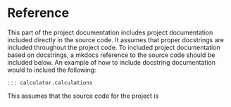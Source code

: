 # Reference

This part of the project documentation includes project documentation included directly in the source code.  It 
assumes that proper docstrings are included throughout the project code.  To included project documentation based on 
docstrings, a mkdocs reference to the source code should be included below.
An example of how to include docstring documentation would to inclued the following:

`::: calculator.calculations`


This assumes that the source code for the project is 
